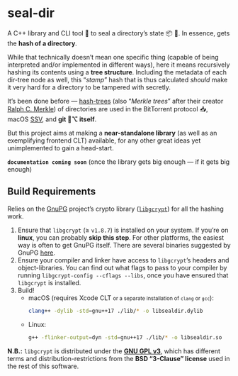 # seal-dir
A C++ library and CLI tool 🔧 to seal a directory’s state 📦 📨. In essence, gets the **hash of a directory**.

While that technically doesn’t mean one specific thing (capable of being interpreted and/or implemented in different ways), here it means recursively hashing its contents using a **tree structure**. Including the metadata of each dir-tree node as well, this “*stamp*” hash that is thus calculated *should* make it very hard for a directory to be tampered with secretly.

It’s been done before — [hash-trees](https://en.wikipedia.org/wiki/Merkle_tree) (also “*Merkle trees*” after their creator [Ralph C. Merkle](https://www.merkle.com)) of directories are used in the BitTorrent protocol 📥, macOS [SSV](https://eclecticlight.co/2020/11/30/is-big-surs-system-volume-sealed), and **git 🎋⌥ itself**.

But this project aims at making a **near-standalone library** (as well as an exemplifying frontend CLT) available, for any other great ideas yet unimplemented to gain a head-start.

**`documentation coming soon`** (once the library gets big enough — if it gets big enough)

## Build Requirements
Relies on the [GnuPG](https://gnupg.org) project’s crypto library ([`libgcrypt`](https://gnupg.org/software/libgcrypt/index.html)) for all the hashing work.
1. Ensure that `libgcrypt` (≥ `v1.8.7`) is installed on your system. If you’re on **linux**, you can probably **skip this step**. For other platforms, the easiest way is often to get GnuPG itself. There are several binaries suggested by GnuPG [here](https://gnupg.org/download/index.html#binary).
2. Ensure your compiler and linker have access to `libgcrypt`’s headers and object-libraries. You can find out what flags to pass to your compiler by running `libgcrypt-config --cflags --libs`, once you have ensured that `libgcrypt` is installed.
3. Build!
    - macOS (requires Xcode CLT <small>or a separate installation of `clang` or `gcc`</small>):
        ```sh
        clang++ -dylib -std=gnu++17 ./lib/* -o libsealdir.dylib
        ```
    - Linux:
        ```sh
        g++ -flinker-output=dyn -std=gnu++17 ./lib/* -o libsealdir.so
        ```

**N.B.:** `libgcrypt` is distributed under the **[GNU GPL v3](https://www.gnu.org/licenses/gpl-3.0.txt)**, which has different terms and distribution-restrictions from the **BSD “3-Clause” license** used in the rest of this software.
